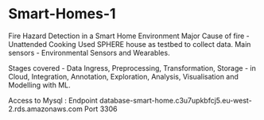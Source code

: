 # Smart-Homes-1
Fire Hazard Detection in a Smart Home Environment
Major Cause of fire - Unattended Cooking
Used SPHERE house as testbed to collect data. Main sensors - Environmental Sensors and Wearables.

Stages covered - Data Ingress, Preprocessing, Transformation, Storage - in Cloud, 
Integration, Annotation, Exploration, Analysis, Visualisation and Modelling with ML.

Access to Mysql :
Endpoint
database-smart-home.c3u7upkbfcj5.eu-west-2.rds.amazonaws.com
Port
3306
